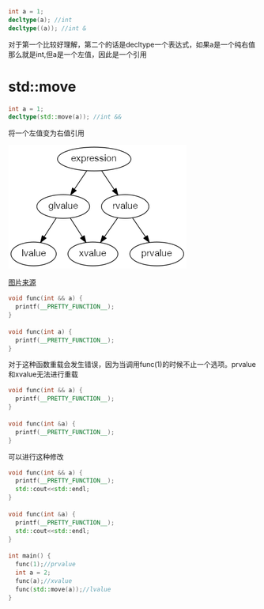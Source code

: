 ```cpp
int a = 1;
decltype(a); //int
decltype((a)); //int &
```
对于第一个比较好理解，第二个的话是decltype一个表达式，如果a是一个纯右值那么就是int,但a是一个左值，因此是一个引用
# std::move
```cpp
int a = 1;
decltype(std::move(a)); //int &&
```
将一个左值变为右值引用

![alt text](GNhBF.png)


[图片来源](https://stackoverflow.com/questions/3601602/what-are-rvalues-lvalues-xvalues-glvalues-and-prvalues)


```cpp
void func(int && a) {
  printf(__PRETTY_FUNCTION__);
}

void func(int a) {
  printf(__PRETTY_FUNCTION__);
}
```
对于这种函数重载会发生错误，因为当调用func(1)的时候不止一个选项。prvalue和xvalue无法进行重载
```cpp
void func(int && a) {
  printf(__PRETTY_FUNCTION__);
}

void func(int &a) {
  printf(__PRETTY_FUNCTION__);
}
```
可以进行这种修改
```cpp
void func(int && a) {
  printf(__PRETTY_FUNCTION__);
  std::cout<<std::endl;
}

void func(int &a) {
  printf(__PRETTY_FUNCTION__);
  std::cout<<std::endl;
}

int main() {
  func(1);//prvalue
  int a = 2;
  func(a);//xvalue
  func(std::move(a));//lvalue
}
```